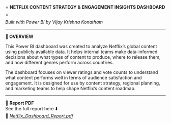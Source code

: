 ⭐ **NETFLIX CONTENT STRATEGY & ENGAGEMENT INSIGHTS DASHBOARD** ⭐  
*Built with Power BI by Vijay Krishna Konatham*

---

**📌 OVERVIEW**

This Power BI dashboard was created to analyze Netflix’s global content using publicly available data. It helps internal teams make data-informed decisions about what types of content to produce, where to release them, and how different genres perform across countries.

The dashboard focuses on viewer ratings and vote counts to understand what content performs well in terms of audience satisfaction and engagement. It is designed for use by content strategy, regional planning, and marketing teams to help shape Netflix’s content roadmap.

---

📄 **Report PDF**  
See the full report here ⬇️  
📎 *[Netflix_Dashboard_Report.pdf](Netflix_Dashboard_Report.pdf)*

